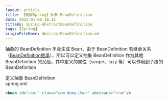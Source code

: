 ```yaml
---
layout: article  
title: 【理解Spring】抽象 BeanDefinition
date: 2022-01-08 18:18
titleEn: Spring-AbstractBeanDefinition
tags: [Spring]
originFileName: AbstractBeanDefinition.md
---
```


抽象的 BeanDefinition 不会生成 Bean，由于 BeanDefinition 有继承关系（[BeanDefinition继承](https://azh3ng.com/2022/01/09/Spring-BeanDefinition-inherit.html)），所以可以定义抽象 BeanDefinition 作为其他 BeanDefinition 的父级，其中定义的属性（scope、lazy 等）可以作用到子级的 BeanDefinition 

定义抽象 BeanDefinition  
spring.xml  
```xml
<bean id="user" class="com.demo.User" abstract="true"/>
```
